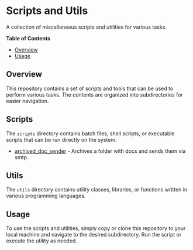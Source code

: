 **Scripts and Utils**
=====================

A collection of miscellaneous scripts and utilities for various tasks.

**Table of Contents**

* [Overview](#overview)
* [Usage](#usage)

**Overview**
------------

This repository contains a set of scripts and tools that can be used to perform various tasks. The contents are organized into subdirectories for easier navigation.

**Scripts**
-----------

The `scripts` directory contains batch files, shell scripts, or executable scripts that can be run directly on the system.

* [archived_doc_sender](https://github.com/antonko-de/scripts_and_utils/tree/master/py_scripts/archived_doc_sender) - Archives a folder with docs and sends them via smtp.


**Utils**
---------

The `utils` directory contains utility classes, libraries, or functions written in various programming languages.


**Usage**
---------

To use the scripts and utilities, simply copy or clone this repository to your local machine and navigate to the desired subdirectory. Run the script or execute the utility as needed.

